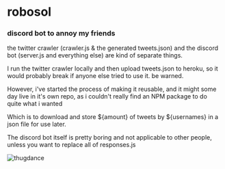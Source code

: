 # robosol
### discord bot to annoy my friends

the twitter crawler (crawler.js & the generated tweets.json) and the discord bot (server.js and everything else) are kind of separate things.

I run the twitter crawler locally and then upload tweets.json to heroku, so it would probably break if anyone else tried to use it. be warned.

However, i've started the process of making it reusable, and it might some day live in it's own repo, as i couldn't really find an NPM package to do quite what i wanted

Which is to download and store ${amount} of tweets by ${usernames} in a json file for use later.

The discord bot itself is pretty boring and not applicable to other people, unless you want to replace all of responses.js

![thugdance](https://media.giphy.com/media/nhPoFaLtbp6bS/giphy.gif)
